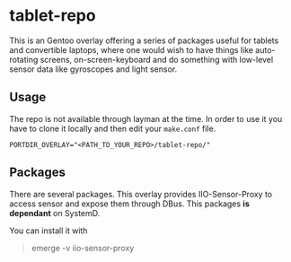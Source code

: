 # tablet-repo
This is an Gentoo overlay offering a series of packages useful for tablets and convertible laptops, where one would wish to have things like auto-rotating screens, on-screen-keyboard and do something with low-level sensor data like gyroscopes and light sensor.

## Usage

The repo is not available through layman at the time. In order to use it you have to clone it locally and then edit your `make.conf` file.

	PORTDIR_OVERLAY="<PATH_TO_YOUR_REPO>/tablet-repo/"

## Packages
There are several packages. This overlay provides IIO-Sensor-Proxy to access sensor and expose them through DBus.
This packages **is dependant** on SystemD.

You can install it with
> emerge -v iio-sensor-proxy
